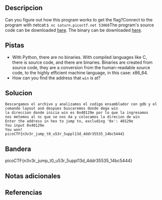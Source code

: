 

## Descripcion
Can you figure out how this program works to get the flag?Connect to the program with netcat:`$ nc saturn.picoctf.net 53060`The program's source code can be downloaded [here](https://artifacts.picoctf.net/c/527/picker-IV.c). The binary can be downloaded [here](https://artifacts.picoctf.net/c/527/picker-IV).
## Pistas
- With Python, there are no binaries. With compiled languages like C, there is source code, and there are binaries. Binaries are created from source code, they are a conversion from the human-readable source code, to the highly efficient machine language, in this case: x86_64.
- How can you find the address that `win` is at?
## Solucion
```
Descargamos el archivo y analizamos el codigo ensamblador con gdb y el comando layout asm despues buscaremos donde dega win 
la direccion donde inicia win es 0x40129e por lo que la ingresamos
nos metemos al nc que se nos da y colocamos la direcion de win
Enter the address in hex to jump to, excluding '0x': 40129e
You input 0x40129e
You won!
picoCTF{n3v3r_jump_t0_u53r_5uppl13d_4ddr35535_14bc5444}
```

## Bandera

picoCTF{n3v3r_jump_t0_u53r_5uppl13d_4ddr35535_14bc5444}

## Notas adicionales

## Referencias
